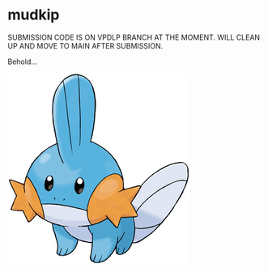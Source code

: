 # mudkip

SUBMISSION CODE IS ON VPDLP BRANCH AT THE MOMENT. WILL CLEAN UP AND MOVE TO MAIN AFTER SUBMISSION.


Behold...

![alt text](./vip/mudkip.jpg)
